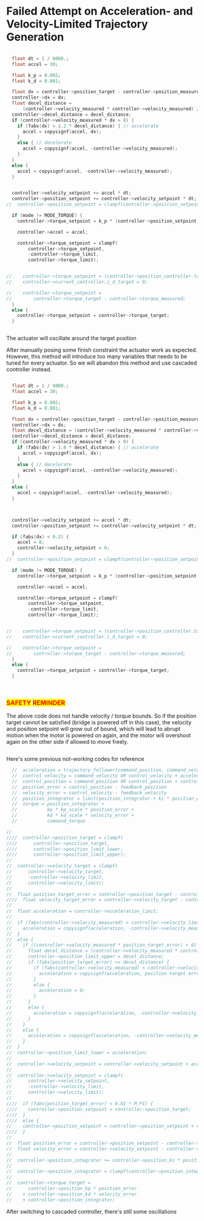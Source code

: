 # Failed Attempt on Acceleration- and Velocity-Limited Trajectory Generation



```c

  float dt = 1 / 8000.;
  float accel = 30;

  float k_p = 0.002;
  float k_d = 0.001;

  float dx = controller->position_target - controller->position_measured;
  controller->dx = dx;
  float decel_distance = 
      (controller->velocity_measured * controller->velocity_measured) / (2 * accel);
  controller->decel_distance = decel_distance;
  if (controller->velocity_measured * dx > 0) {
    if (fabs(dx) > 1.2 * decel_distance) { // accelerate
      accel = copysignf(accel, dx);
    }
    else { // decelerate
      accel = copysignf(accel, -controller->velocity_measured);
    }
  }
  else {
    accel = copysignf(accel, -controller->velocity_measured);
  }


  controller->velocity_setpoint += accel * dt;
  controller->position_setpoint += controller->velocity_setpoint * dt;
//  controller->position_setpoint = clampf(controller->position_setpoint, -2*M_PI, 2*M_PI);

  if (mode != MODE_TORQUE) {
    controller->torque_setpoint = k_p * (controller->position_setpoint - controller->position_measured) + k_d * (controller->velocity_setpoint - controller->velocity_measured);

    controller->accel = accel;

    controller->torque_setpoint = clampf(
        controller->torque_setpoint,
        -controller->torque_limit,
        controller->torque_limit);


//    controller->torque_setpoint = (controller->position_controller.torque_setpoint * (float)controller->motor.kv_rating) / 8.3;
//    controller->current_controller.i_d_target = 0;

//    controller->torque_setpoint =
//        controller->torque_target - controller->torque_measured;
  }
  else {
    controller->torque_setpoint = controller->torque_target;
  }
```



<figure><img src="../.gitbook/assets/image (18).png" alt=""><figcaption></figcaption></figure>

The actuator will oscillate around the target position







After manually posing some finish constraint the actuator work as expected. However, this method will introduce too many variables that needs to be tuned for every actuator. So we will abandon this method and use cascaded controller instead.

```c

  float dt = 1 / 8000.;
  float accel = 30;

  float k_p = 0.002;
  float k_d = 0.001;

  float dx = controller->position_target - controller->position_measured;
  controller->dx = dx;
  float decel_distance = (controller->velocity_measured * controller->velocity_measured) / (2 * accel);
  controller->decel_distance = decel_distance;
  if (controller->velocity_measured * dx > 0) {
    if (fabs(dx) > 1.8 * decel_distance) { // accelerate
      accel = copysignf(accel, dx);
    }
    else { // decelerate
      accel = copysignf(accel, -controller->velocity_measured);
    }
  }
  else {
    accel = copysignf(accel, -controller->velocity_measured);
  }



  controller->velocity_setpoint += accel * dt;
  controller->position_setpoint += controller->velocity_setpoint * dt;

  if (fabs(dx) < 0.2) {
    accel = 0;
    controller->velocity_setpoint = 0;
  }
//  controller->position_setpoint = clampf(controller->position_setpoint, -2*M_PI, 2*M_PI);

  if (mode != MODE_TORQUE) {
    controller->torque_setpoint = k_p * (controller->position_setpoint - controller->position_measured) + k_d * (controller->velocity_setpoint - controller->velocity_measured);

    controller->accel = accel;

    controller->torque_setpoint = clampf(
        controller->torque_setpoint,
        -controller->torque_limit,
        controller->torque_limit);


//    controller->torque_setpoint = (controller->position_controller.torque_setpoint * (float)controller->motor.kv_rating) / 8.3;
//    controller->current_controller.i_d_target = 0;

//    controller->torque_setpoint =
//        controller->torque_target - controller->torque_measured;
  }
  else {
    controller->torque_setpoint = controller->torque_target;
  }
  
```

<figure><img src="../.gitbook/assets/image (9).png" alt=""><figcaption></figcaption></figure>

### <mark style="color:red;">SAFETY</mark> <mark style="color:red;"></mark><mark style="color:red;">**REMINDER**</mark>

The above code does not handle velocity / torque bounds. So if the position target cannot be satisfied (bridge is powered off in this case), the velocity and position setpoint will grow out of bound, which will lead to abrupt motion when the motor is powered on again, and the motor will overshoot again on the other side if allowed to move freely.

<figure><img src="../.gitbook/assets/image (1) (1).png" alt=""><figcaption></figcaption></figure>







Here's some previous not-working codes for reference

```c
  //  acceleration = trajectory_follower(command_position, command_velocity)
  //  control_velocity = command_velocity OR control_velocity + acceleration * dt OR 0.0
  //  control_position = command_position OR control_position + control_velocity * dt
  //  position_error = control_position - feedback_position
  //  velocity_error = control_velocity - feedback_velocity
  //  position_integrator = limit(position_integrator + ki * position_error * dt, ilimit)
  //  torque = position_integrator +
  //           kp * kp_scale * position_error +
  //           kd * kd_scale * velocity_error +
  //           command_torque

//
////  controller->position_target = clampf(
////      controller->position_target,
////      controller->position_limit_lower,
////      controller->position_limit_upper);
//
//  controller->velocity_target = clampf(
//      controller->velocity_target,
//      -controller->velocity_limit,
//      controller->velocity_limit);
//
//  float position_target_error = controller->position_target - controller->position_measured;
////  float velocity_target_error = controller->velocity_target - controller->velocity_measured;
//
//  float acceleration = controller->acceleration_limit;
//
//  if (fabs(controller->velocity_measured) > controller->velocity_limit) {
//    acceleration = copysignf(acceleration, -controller->velocity_measured);
//  }
//  else {
//    if ((controller->velocity_measured * position_target_error) > 0) {
//      float decel_distance = (controller->velocity_measured * controller->velocity_measured) / (2 * acceleration);
//      controller->position_limit_upper = decel_distance;
//      if (fabs(position_target_error) >= decel_distance) {
//        if (fabs(controller->velocity_measured) < controller->velocity_limit) {
//          acceleration = copysignf(acceleration, position_target_error);
//        }
//        else {
//          acceleration = 0;
//        }
//      }
//      else {
//        acceleration = copysignf(acceleration, -controller->velocity_measured);
//      }
//    }
//    else {
//      acceleration = copysignf(acceleration, -controller->velocity_measured);
//    }
//  }
//  controller->position_limit_lower = acceleration;
//
//  controller->velocity_setpoint = controller->velocity_setpoint + acceleration * dt;
//
//  controller->velocity_setpoint = clampf(
//      controller->velocity_setpoint,
//      -controller->velocity_limit,
//      controller->velocity_limit);
//
////  if (fabs(position_target_error) < 0.01 * M_PI) {
////    controller->position_setpoint = controller->position_target;
////  }
////  else {
//    controller->position_setpoint = controller->position_setpoint + controller->velocity_setpoint * dt;
////  }
//
//  float position_error = controller->position_setpoint - controller->position_measured;
//  float velocity_error = controller->velocity_setpoint - controller->velocity_measured;
//
//  controller->position_integrator += controller->position_ki * position_error;
//
//  controller->position_integrator = clampf(controller->position_integrator, -2*M_PI, 2*M_PI);
//
//  controller->torque_target =
//      controller->position_kp * position_error
//    + controller->position_kd * velocity_error
//    + controller->position_integrator;
```



After switching to cascaded controller, there's still some oscillations

<figure><img src="../.gitbook/assets/image (1) (2).png" alt=""><figcaption></figcaption></figure>

